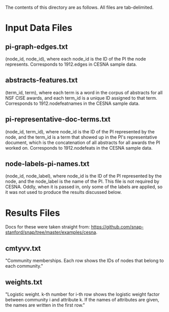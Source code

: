 The contents of this directory are as follows. All files are tab-delimited.

Input Data Files
================

pi-graph-edges.txt
------------------

(node_id, node_id), where each node_id is the ID of the PI the node represents.
Corresponds to 1912.edges in CESNA sample data.

abstracts-features.txt
----------------------

(term_id, term), where each term is a word in the corpus of abstracts for all
NSF CISE awards, and each term_id is a unique ID assigned to that term.
Corresponds to 1912.nodefeatnames in the CESNA sample data.

pi-representative-doc-terms.txt
-------------------------------

(node_id, term_id), where node_id is the ID of the PI represented by the node,
and the term_id is a term that showed up in the PI's representative document,
which is the concatenation of all abstracts for all awards the PI worked on.
Corresponds to 1912.nodefeats in the CESNA sample data.

node-labels-pi-names.txt
------------------------

(node_id, node_label), where node_id is the ID of the PI represented by the
node, and the node_label is the name of the PI. This file is not required by
CESNA. Oddly, when it is passed in, only some of the labels are applied, so it
was not used to produce the results discussed below.


Results Files
=============

Docs for these were taken straight from:
https://github.com/snap-stanford/snap/tree/master/examples/cesna.

cmtyvv.txt
----------

"Community memberships. Each row shows the IDs of nodes that belong to each
community."

weights.txt
-----------

"Logistic weight. k-th number for i-th row shows the logistic weight factor
between community i and attribute k. If the names of attributes are given, the
names are written in the first row."

